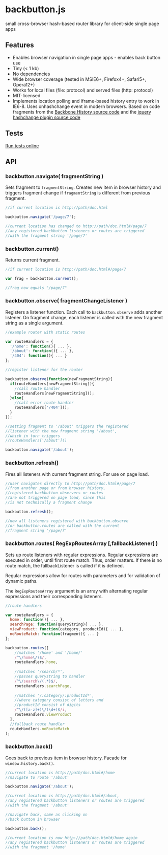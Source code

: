 # backbutton.js
small cross-browser hash-based router library for client-side single page apps

## Features

* Enables browser navigation in single page apps - enables back button use
* Tiny (< 1 kb)
* No dependencies
* Wide browser coverage (tested in MSIE6+, Firefox4+, Safari5+, Opera12+)
* Works for local files (file: protocol) and served files (http: protocol)
* MIT-licensed
* Implements location polling and iframe-based history entry to work in IE6-8. Uses onhashchange event in modern browsers. Based on code fragments from the [Backbone History source code](http://backbonejs.org/docs/backbone.html#section-196) and the [jquery hashchange plugin source code](http://benalman.com/projects/jquery-hashchange-plugin/)

## Tests

[Run tests online](http://tomaslangkaas.github.io/backbutton.js/tests/run.html)

## API

### backbutton.navigate( fragmentString )

Sets fragment to `fragmentString`. Creates new item in browser history and triggers fragment change if `fragmentString` is different from previous fragment.

```javascript
//if current location is http://path/doc.html

backbutton.navigate('/page/7');

//current location has changed to http://path/doc.html#/page/7
//any registered backbutton listeners or routes are triggered
//with the fragment string '/page/7'
```

### backbutton.current()

Returns current fragment.

```javascript
//if current location is http://path/doc.html#/page/7

var frag = backbutton.current();

//frag now equals "/page/7"
```

### backbutton.observe( fragmentChangeListener )

Registers a listener function. Each call to `backbutton.observe` adds another listener. On fragment change, each listener is called with the new fragment string as a single argument.

```javascript
//example router with static routes

var routeHandlers = {
  '/home': function(){ ... },
  '/about': function(){ ... },
  '/404': function(){ ... }
};

//register listener for the router

backbutton.observe(function(newFragmentString){
  if(routeHandlers[newFragmentString]){
    //call route handler
    routeHandlers[newFragmentString]();
  }else{
    //call error route handler
    routeHandlers['/404']();
  }
});

//setting fragment to '/about' triggers the registered
//listener with the new fragment string '/about', 
//which in turn triggers
//routeHandlers['/about']()

backbutton.navigate('/about');
```

### backbutton.refresh()

Fires all listeners with current fragment string. For use on page load.

```javascript
//user navigates directly to http://path/doc.html#/page/7
//from another page or from browser history,
//registered backbutton observers or routes
//are not triggered on page load, since this
//is not technically a fragment change

backbutton.refresh();

//now all listeners registered with backbutton.observe
//or backbutton.routes are called with the current
//fragment string '/page/7'
```

### backbutton.routes( RegExpRoutesArray [,fallbackListener] )

Sets up route listeners with regular expressions. Regular expressions are executed in order, until first route match. Thus, order matters. If there is no route match, the fallbackListener is called if it is defined.

Regular expressions allow for routes with parameters and for validation of dynamic paths.

The `RegExpRoutesArray` argument is an array with alternating regular expressions and their corresponding listeners.

```javascript
//route handlers

var routeHandlers = {
  home: function(){ ... },
  searchPage: function(queryString){ ... },
  viewProduct: function(category, productId){ ... },
  noRouteMatch: function(fragment){ ... }
};

backbutton.routes([
    //matches '/home' and '/home/'
    /^\/home\/?$/,
    routeHandlers.home,
    
    //matches '/search/*',
    //passes querystring to handler
    /^\/search\/(.*)$/,
    routeHandlers.searchPage,
    
    //matches '/:category/:productId*',
    //where category consist of letters and
    //productId consist of digits
    /^\/([a-z]+)\/(\d+)$/i,
    routeHandlers.viewProduct
  ],
  //fallback route handler
  routeHandlers.noRouteMatch
);
```

### backbutton.back()

Goes back to previous item in browser history. Facade for `window.history.back()`.

```javascript
//current location is http://path/doc.html#/home
//navigate to route '/about'

backbutton.navigate('/about');

//current location is http://path/doc.html#/about,
//any registered backbutton listeners or routes are triggered
//with the fragment '/about'

//navigate back, same as clicking on
//back button in browser

backbutton.back();

//current location is now http://path/doc.html#/home again
//any registered backbutton listeners or routes are triggered
//with the fragment '/home'
```
